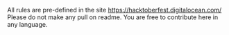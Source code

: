 All rules are pre-defined in the site https://hacktoberfest.digitalocean.com/
Please do not make any pull on readme.
You are free to contribute here in any language.
